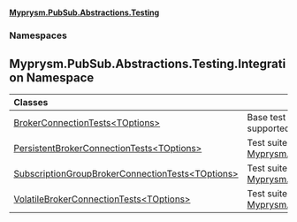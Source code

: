 #### [Myprysm.PubSub.Abstractions.Testing](index.md 'index')
### Namespaces
<a name='Myprysm_PubSub_Abstractions_Testing_Integration'></a>
## Myprysm.PubSub.Abstractions.Testing.Integration Namespace

| Classes | |
| :--- | :--- |
| [BrokerConnectionTests&lt;TOptions&gt;](Myprysm_PubSub_Abstractions_Testing_Integration_BrokerConnectionTests_TOptions_.md 'Myprysm.PubSub.Abstractions.Testing.Integration.BrokerConnectionTests&lt;TOptions&gt;') | Base test suite for all kind of [Myprysm.PubSub.Abstractions.IBrokerConnection](https://docs.microsoft.com/en-us/dotnet/api/Myprysm.PubSub.Abstractions.IBrokerConnection 'Myprysm.PubSub.Abstractions.IBrokerConnection') that ensures tracing is supported appropriately.<br/> |
| [PersistentBrokerConnectionTests&lt;TOptions&gt;](Myprysm_PubSub_Abstractions_Testing_Integration_PersistentBrokerConnectionTests_TOptions_.md 'Myprysm.PubSub.Abstractions.Testing.Integration.PersistentBrokerConnectionTests&lt;TOptions&gt;') | Test suite to implement for a [Myprysm.PubSub.Abstractions.Transport.Persistent](https://docs.microsoft.com/en-us/dotnet/api/Myprysm.PubSub.Abstractions.Transport.Persistent 'Myprysm.PubSub.Abstractions.Transport.Persistent')[Myprysm.PubSub.Abstractions.IBrokerConnection](https://docs.microsoft.com/en-us/dotnet/api/Myprysm.PubSub.Abstractions.IBrokerConnection 'Myprysm.PubSub.Abstractions.IBrokerConnection').<br/> |
| [SubscriptionGroupBrokerConnectionTests&lt;TOptions&gt;](Myprysm_PubSub_Abstractions_Testing_Integration_SubscriptionGroupBrokerConnectionTests_TOptions_.md 'Myprysm.PubSub.Abstractions.Testing.Integration.SubscriptionGroupBrokerConnectionTests&lt;TOptions&gt;') | Test suite to implement for a [Myprysm.PubSub.Abstractions.IBrokerConnection](https://docs.microsoft.com/en-us/dotnet/api/Myprysm.PubSub.Abstractions.IBrokerConnection 'Myprysm.PubSub.Abstractions.IBrokerConnection') that supports [Myprysm.PubSub.Abstractions.SubscriptionGroup](https://docs.microsoft.com/en-us/dotnet/api/Myprysm.PubSub.Abstractions.SubscriptionGroup 'Myprysm.PubSub.Abstractions.SubscriptionGroup').<br/> |
| [VolatileBrokerConnectionTests&lt;TOptions&gt;](Myprysm_PubSub_Abstractions_Testing_Integration_VolatileBrokerConnectionTests_TOptions_.md 'Myprysm.PubSub.Abstractions.Testing.Integration.VolatileBrokerConnectionTests&lt;TOptions&gt;') | Test suite to implement for a [Myprysm.PubSub.Abstractions.Transport.Transient](https://docs.microsoft.com/en-us/dotnet/api/Myprysm.PubSub.Abstractions.Transport.Transient 'Myprysm.PubSub.Abstractions.Transport.Transient')[Myprysm.PubSub.Abstractions.IBrokerConnection](https://docs.microsoft.com/en-us/dotnet/api/Myprysm.PubSub.Abstractions.IBrokerConnection 'Myprysm.PubSub.Abstractions.IBrokerConnection').<br/> |
  
